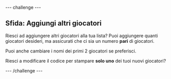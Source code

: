 --- challenge ---

## Sfida: Aggiungi altri giocatori

Riesci ad aggiungere altri giocatori alla tua lista? Puoi aggiungere quanti giocatori desideri, ma assicurati che ci sia un numero **pari** di giocatori.

Puoi anche cambiare i nomi dei primi 2 giocatori se preferisci.

Riesci a modificare il codice per stampare **solo uno** dei tuoi nuovi giocatori?

--- /challenge ---